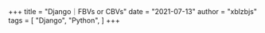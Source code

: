 +++
title = "Django｜FBVs or CBVs"
date = "2021-07-13"
author = "xblzbjs"
tags = [
    "Django",
    "Python",
]
+++

